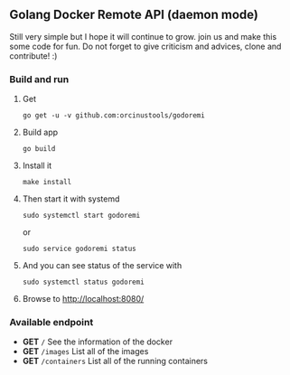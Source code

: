 ## Golang Docker Remote API (daemon mode)
Still very simple but I hope it will continue to grow. join us and make this some code for fun.
Do not forget to give criticism and advices, clone and contribute! :)

### Build and run
1. Get
    ```
    go get -u -v github.com:orcinustools/godoremi
    ```
2. Build app
    ```
    go build
    ```
3. Install it
    ```
    make install
    ```
4. Then start it with systemd
    ```
    sudo systemctl start godoremi
    ```
    or
    ```
    sudo service godoremi status
    ```
5. And you can see status of the service with
    ```
    sudo systemctl status godoremi
    ```
6. Browse to [http://localhost:8080/](http://localhost:8080/)

### Available endpoint
- **GET** `/` See the information of the docker
- **GET** `/images` List all of the images
- **GET** `/containers` List all of the running containers 
